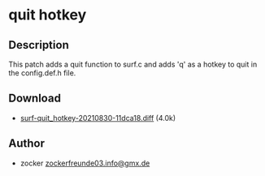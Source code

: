 quit hotkey
===========

Description
-----------

This patch adds a quit function to surf.c and adds 'q' as a hotkey to quit in
the config.def.h file.

Download
--------

* [surf-quit_hotkey-20210830-11dca18.diff](surf-quit_hotkey-20210830-11dca18.diff)
  (4.0k)

Author
------

* zocker <zockerfreunde03.info@gmx.de>
